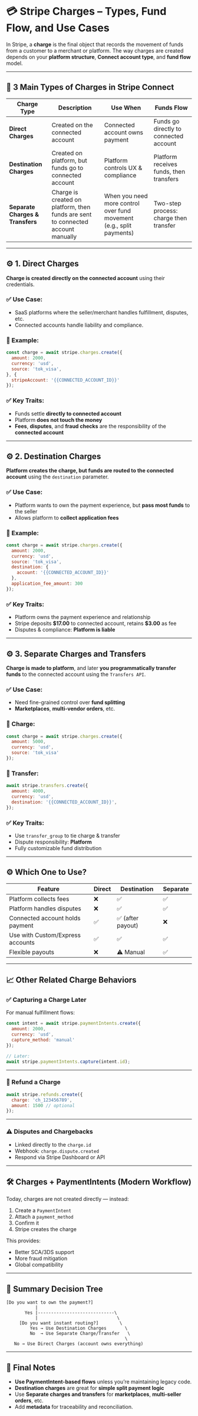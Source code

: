 # 💳 Stripe Charges – Types, Fund Flow, and Use Cases

In Stripe, a **charge** is the final object that records the movement of funds from a customer to a merchant or platform. The way charges are created depends on your **platform structure**, **Connect account type**, and **fund flow** model.

---

## 🔑 3 Main Types of Charges in Stripe Connect

| Charge Type                      | Description                                                                      | Use When                                                             | Funds Flow                              |
| -------------------------------- | -------------------------------------------------------------------------------- | -------------------------------------------------------------------- | --------------------------------------- |
| **Direct Charges**               | Created on the connected account                                                 | Connected account owns payment                                       | Funds go directly to connected account  |
| **Destination Charges**          | Created on platform, but funds go to connected account                           | Platform controls UX & compliance                                    | Platform receives funds, then transfers |
| **Separate Charges & Transfers** | Charge is created on platform, then funds are sent to connected account manually | When you need more control over fund movement (e.g., split payments) | Two-step process: charge then transfer  |

---

## ⚙️ 1. Direct Charges

**Charge is created directly on the connected account** using their credentials.

### ✅ Use Case:

* SaaS platforms where the seller/merchant handles fulfillment, disputes, etc.
* Connected accounts handle liability and compliance.

### 🧱 Example:

```js
const charge = await stripe.charges.create({
  amount: 2000,
  currency: 'usd',
  source: 'tok_visa',
}, {
  stripeAccount: '{{CONNECTED_ACCOUNT_ID}}'
});
```

### ✅ Key Traits:

* Funds settle **directly to connected account**
* Platform **does not touch the money**
* **Fees**, **disputes**, and **fraud checks** are the responsibility of the **connected account**

---

## ⚙️ 2. Destination Charges

**Platform creates the charge, but funds are routed to the connected account** using the `destination` parameter.

### ✅ Use Case:

* Platform wants to own the payment experience, but **pass most funds** to the seller
* Allows platform to **collect application fees**

### 🧱 Example:

```js
const charge = await stripe.charges.create({
  amount: 2000,
  currency: 'usd',
  source: 'tok_visa',
  destination: {
    account: '{{CONNECTED_ACCOUNT_ID}}'
  },
  application_fee_amount: 300
});
```

### ✅ Key Traits:

* Platform owns the payment experience and relationship
* Stripe deposits **\$17.00** to connected account, retains **\$3.00** as fee
* Disputes & compliance: **Platform is liable**

---

## ⚙️ 3. Separate Charges and Transfers

**Charge is made to platform**, and later **you programmatically transfer funds** to the connected account using the `Transfers API`.

### ✅ Use Case:

* Need fine-grained control over **fund splitting**
* **Marketplaces**, **multi-vendor orders**, etc.

### 🧱 Charge:

```js
const charge = await stripe.charges.create({
  amount: 5000,
  currency: 'usd',
  source: 'tok_visa'
});
```

### 🧱 Transfer:

```js
await stripe.transfers.create({
  amount: 4000,
  currency: 'usd',
  destination: '{{CONNECTED_ACCOUNT_ID}}',
});
```

### ✅ Key Traits:

* Use `transfer_group` to tie charge & transfer
* Dispute responsibility: **Platform**
* Fully customizable fund distribution

---

## ⚙️ Which One to Use?

| Feature                          | Direct | Destination      | Separate |
| -------------------------------- | ------ | ---------------- | -------- |
| Platform collects fees           | ❌      | ✅                | ✅        |
| Platform handles disputes        | ❌      | ✅                | ✅        |
| Connected account holds payment  | ✅      | ✅ (after payout) | ❌        |
| Use with Custom/Express accounts | ✅      | ✅                | ✅        |
| Flexible payouts                 | ❌      | ⚠️ Manual        | ✅        |

---

## 📈 Other Related Charge Behaviors

### ✅ Capturing a Charge Later

For manual fulfillment flows:

```js
const intent = await stripe.paymentIntents.create({
  amount: 2000,
  currency: 'usd',
  capture_method: 'manual'
});

// Later:
await stripe.paymentIntents.capture(intent.id);
```

---

### 🔁 Refund a Charge

```js
await stripe.refunds.create({
  charge: 'ch_123456789',
  amount: 1500 // optional
});
```

---

### ⚠️ Disputes and Chargebacks

* Linked directly to the `charge.id`
* Webhook: `charge.dispute.created`
* Respond via Stripe Dashboard or API

---

## 🛠️ Charges + PaymentIntents (Modern Workflow)

Today, charges are not created directly — instead:

1. Create a `PaymentIntent`
2. Attach a `payment_method`
3. Confirm it
4. Stripe creates the charge

This provides:

* Better SCA/3DS support
* More fraud mitigation
* Global compatibility

---

## 🧾 Summary Decision Tree

```text
[Do you want to own the payment?]
           |
       Yes |-----------------------------\
           |                              \
     [Do you want instant routing?]        \
         Yes → Use Destination Charges       \
         No  → Use Separate Charge/Transfer   \
                                             \
   No → Use Direct Charges (account owns everything)
```

---

## 📌 Final Notes

* **Use PaymentIntent-based flows** unless you’re maintaining legacy code.
* **Destination charges** are great for **simple split payment logic**
* Use **Separate charges and transfers** for **marketplaces**, **multi-seller orders**, etc.
* Add **metadata** for traceability and reconciliation.
